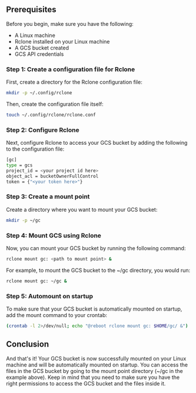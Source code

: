 ## Prerequisites ##
Before you begin, make sure you have the following:

* A Linux machine
* Rclone installed on your Linux machine
* A GCS bucket created
* GCS API credentials

### Step 1: Create a configuration file for Rclone ###
First, create a directory for the Rclone configuration file:

```bash
mkdir -p ~/.config/rclone
```
Then, create the configuration file itself:

```bash
touch ~/.config/rclone/rclone.conf
```
### Step 2: Configure Rclone ###
Next, configure Rclone to access your GCS bucket by adding the following to the configuration file:

```bash
[gc]
type = gcs
project_id = <your project id here>
object_acl = bucketOwnerFullControl
token = {"<your token here>"}
```
### Step 3: Create a mount point ###
Create a directory where you want to mount your GCS bucket:

```bash
mkdir -p ~/gc
```
### Step 4: Mount GCS using Rclone ###
Now, you can mount your GCS bucket by running the following command:

```bash
rclone mount gc: <path to mount point> &
```
For example, to mount the GCS bucket to the ~/gc directory, you would run:

```bash
rclone mount gc: ~/gc &
```
### Step 5: Automount on startup ###
To make sure that your GCS bucket is automatically mounted on startup, add the mount command to your crontab:

```bash
(crontab -l 2>/dev/null; echo "@reboot rclone mount gc: $HOME/gc/ &") | crontab -
```
## Conclusion ##
And that's it! Your GCS bucket is now successfully mounted on your Linux machine and will be automatically mounted on startup. You can access the files in the GCS bucket by going to the mount point directory (~/gc in the example above). Keep in mind that you need to make sure you have the right permissions to access the GCS bucket and the files inside it.